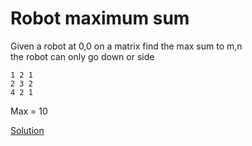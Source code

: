 # Robot maximum sum

Given a robot at 0,0 on a matrix find the max sum to m,n  
the robot can only go down or side  
``` 
1 2 1  
2 3 2  
4 2 1  

```
Max = 10  

[Solution](./src/Main.java)